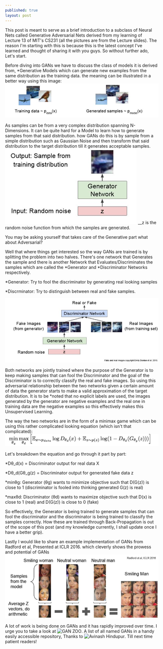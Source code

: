 ```yaml
---
published: true
layout: post
---
```

This post is meant to serve as a brief introduction to a subclass of Neural Nets called Generative Adversarial Nets derived from my learning of Lecture 13 of MIT's CS231 (all the pictures are from the Lecture slides). The reason I'm starting with this is because this is the latest concept I've learned and thought of sharing it with you guys. So without further ado, Let's start.  

Before diving into GANs we have to discuss the class of models it is derived from, *Generative Models which  can generate new examples from the same distribution as the training data. 
the meaning can be illustrated in a better way using this image:
![Sample vs Generated](/images/GAN_1.jpg)

As samples can be from a very complex distribution spanning N-Dimensions. It can be quite hard for a Model to learn how to generate samples from that said distribution. how GANs do this is by sample from a simple distribution such as Gaussian Noise and then transform that said distribution to the target distribution till it generates acceptable samples. 
![Generation of sample](/images/GAN_2.jpg)
__z is the random noise function from which the samples are generated.

You may be asking yourself that takes care of the Generative part what about Adversarial?

Well that where things get interested so the way GANs are trained is by splitting the problem into two halves. There's one network that Generates the sample and there is another Network that Evaluates/Discriminates the samples which are called the *Generator and *Discriminator Networks respectively. 

*Generator: Try to fool the discriminator by generating real looking samples

*Discrminator: Try to distinguish between real and fake samples.

![Fake and Real Images](/images/GAN_3.jpg)

Both networks are jointly trained where the purpose of the Generator is to keep making samples that can fool the Discriminator and the goal of the Discriminator is to correctly classify the real and fake images. So using this adversarial relationship between the two networks given a certain amount of data the generator starts to make a valid approximation of the target distribution. It is to be *noted that no explicit labels are used, the images generated by the generator are negative examples and the real one in training data are the negative examples so this effectively makes this Unsupervised Learning.

The way the two networks are in the form of a minimax game which can be using this rather complicated looking equation (which isn't that complicated):
![Mini Max](/images/GAN_4.jpg)

Let's breakdown the equation and go through it part by part:

*Dθ_d(x) = Discriminator output for real data X

*Dθ_d(Gθ_g(z) = Discriminator output for generated fake data z

*minθg: Generator (θg) wants to minimize objective such that D(G(z)) is close to 1 (discriminator is fooled into thinking generated G(z) is real)
 
*maxθd: Discriminator (θd) wants to maximize objective such that D(x) is close to 1 (real) and D(G(z)) is close to 0 (fake)

So effectively, the Generator is being trained to generate samples that can fool the discriminator and the discriminator is being trained to classify the samples correctly. How these are trained through Back-Propagation is out of the scope of this post (and my knowledge currently, I shall update once I have a better grip).

Lastly I would like to share an example implementation of GANs from Radford et al, Presented at ICLR 2016. which cleverly shows the prowess and potential of GANs
![Example Implementation](/images/GAN_5.jpg)

A lot of work is being done on GANs and it has rapidly improved over time. I urge you to take a look at ![GAN ZOO](https://github.com/hindupuravinash/the-gan-zoo "The GAN Zoo"). A list of all named GANs in a handy easily accessible repository, Thanks to ![Avinash Hindupur](https://github.com/hindupuravinash "Avinash Hindupur"). Till next time patient readers!
